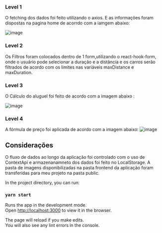 

### Level 1

O fetching dos dados foi feito utilizando o axios. E as informações foram dispostas na pagina home de acorrdo com a iamgem abaixo:

![image](https://user-images.githubusercontent.com/71605566/142710641-4d355fb0-4ef2-4f26-901f-3aba7585bbb1.png)


### Level 2 

Os Filtros foram colocados dentro de 1 form,utilizando o react-hook-form, onde o usuário pode selecionar a duração e a distância e os carros serão filtrados de acordo com os limites nas variáveis maxDistance e maxDuration.

### Level 3

O Cálculo do aluguel foi feito de acordo com a imagem abaixo :

![image](https://user-images.githubusercontent.com/71605566/142710622-aed9a5d1-859d-4eb2-afa5-6aef23137ead.png)


### Level 4

A fórmula de preço foi aplicada de acordo com a imagem abaixo:
![image](https://user-images.githubusercontent.com/71605566/142710597-402b3491-2cf1-48cd-9193-973de6748f74.png)


## Considerações 

O fluxo de dados ao longo da aplicação foi controlado com o uso de ContextApi e armazenanamneto dos dados  foi feito no LocalStorage.
A pasta de imagens  disponibilizadas na pasta frontend da aplicação foram transferidas para meu projeto na pasta public.

In the project directory, you can run:

### `yarn start`

Runs the app in the development mode.\
Open [http://localhost:3000](http://localhost:3000) to view it in the browser.

The page will reload if you make edits.\
You will also see any lint errors in the console.
